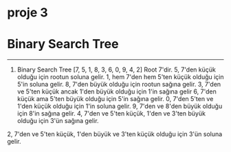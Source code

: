 # proje  3
# Binary Search Tree
---
1) Binary Search Tree [7, 5, 1, 8, 3, 6, 0, 9, 4, 2]
Root 7'dir.
5, 7'den küçük olduğu için rootun soluna gelir.
1, hem 7'den hem 5'ten küçük olduğu için 5'in soluna gelir.
8, 7'den büyük olduğu için rootun sağına gelir.
3, 7'den ve 5'ten küçük ancak 1'den büyük olduğu için 1'in sağına gelir
6, 7'den küçük ama 5'ten büyük olduğu için 5'in sağına gelir.
0, 7'den 5'ten ve 1'den küçük olduğu için 1'in soluna gelir.
9, 7'den ve 8'den büyük olduğu için 8'in sağına gelir.
4, 7'den ve 5'ten küçük, 1'den ve 3'ten büyük olduğu için 3'ün sağına gelir.

2, 7'den ve 5'ten küçük, 1'den büyük ve 3'ten küçük olduğu için 3'ün soluna gelir.
